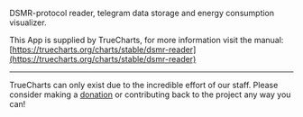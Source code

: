DSMR-protocol reader, telegram data storage and energy consumption visualizer.

This App is supplied by TrueCharts, for more information visit the manual: [https://truecharts.org/charts/stable/dsmr-reader](https://truecharts.org/charts/stable/dsmr-reader)

---

TrueCharts can only exist due to the incredible effort of our staff.
Please consider making a [donation](https://truecharts.org/sponsor) or contributing back to the project any way you can!
